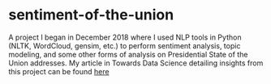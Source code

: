 # sentiment-of-the-union
A project I began in December 2018 where I used NLP tools in Python (NLTK, WordCloud, gensim, etc.) to perform sentiment analysis, topic modeling, and some other forms of analysis on Presidential State of the Union addresses.
My article in Towards Data Science detailing insights from this project can be found [here](https://towardsdatascience.com/sentiment-of-the-union-analyzing-presidential-state-of-the-union-addresses-with-python-2a8667a578b9)
